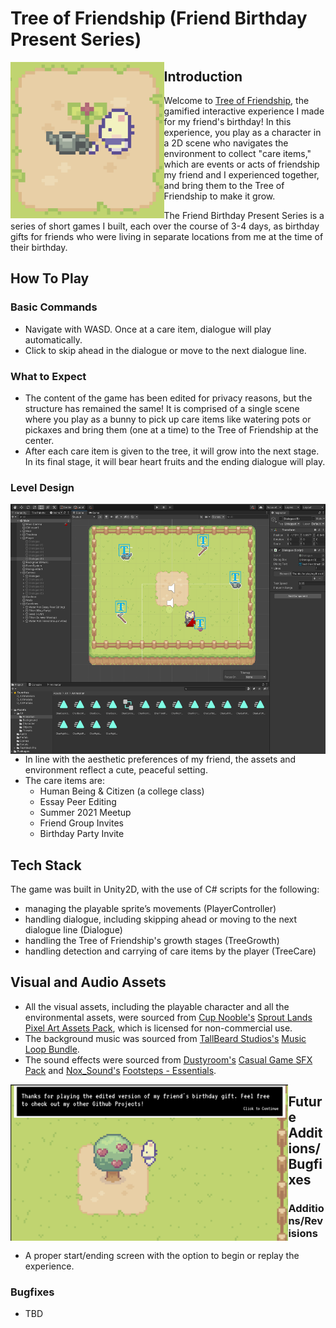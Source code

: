 # Tree of Friendship (Friend Birthday Present Series)
<img align="left" src="https://github.com/anke-hao/Friend_Bunny_BDayPresent/blob/main/Screenshots/In-game%20Screenshot%207.png" style="height: 250px;">

## Introduction


Welcome to [Tree of Friendship](https://ankehao.itch.io/tree-of-friendship), the gamified interactive experience I made for my friend's birthday! In this experience, you play as a character in a 2D scene who navigates the environment to collect "care items," which are events or acts of friendship my friend and I experienced together, and bring them to the Tree of Friendship to make it grow.

The Friend Birthday Present Series is a series of short games I built, each over the course of 3-4 days, as birthday gifts for friends who were living in separate locations from me at the time of their birthday.

## How To Play
### Basic Commands
- Navigate with WASD. Once at a care item, dialogue will play automatically.
- Click to skip ahead in the dialogue or move to the next dialogue line.
  
### What to Expect
- The content of the game has been edited for privacy reasons, but the structure has remained the same! It is comprised of a single scene where you play as a bunny to pick up care items like watering pots or pickaxes and bring them (one at a time) to the Tree of Friendship at the center.
- After each care item is given to the tree, it will grow into the next stage. In its final stage, it will bear heart fruits and the ending dialogue will play.

### Level Design

<img align="right" src="https://github.com/anke-hao/Friend_Bunny_BDayPresent/blob/main/Screenshots/Workspace%20Screenshot.png" style="height: 400px;">

- In line with the aesthetic preferences of my friend, the assets and environment reflect a cute, peaceful setting.
- The care items are:
  - Human Being & Citizen (a college class)
  - Essay Peer Editing
  - Summer 2021 Meetup
  - Friend Group Invites
  - Birthday Party Invite

## Tech Stack
The game was built in Unity2D, with the use of C# scripts for the following:
- managing the playable sprite’s movements (PlayerController)
- handling dialogue, including skipping ahead or moving to the next dialogue line (Dialogue)
- handling the Tree of Friendship's growth stages (TreeGrowth)
- handling detection and carrying of care items by the player (TreeCare)

## Visual and Audio Assets

- All the visual assets, including the playable character and all the environmental assets, were sourced from [Cup Nooble's](https://cupnooble.itch.io/) [Sprout Lands Pixel Art Assets Pack](https://cupnooble.itch.io/sprout-lands-asset-pack), which is licensed for non-commercial use.
- The background music was sourced from [TallBeard Studios's](https://tallbeard.itch.io/) [Music Loop Bundle](https://tallbeard.itch.io/music-loop-bundle).
- The sound effects were sourced from [Dustyroom's](https://assetstore.unity.com/publishers/16150) [Casual Game SFX Pack](https://assetstore.unity.com/packages/audio/sound-fx/free-casual-game-sfx-pack-54116#content) and [Nox_Sound's](https://assetstore.unity.com/publishers/52638) [Footsteps - Essentials](https://assetstore.unity.com/packages/audio/sound-fx/foley/footsteps-essentials-189879#content).

<img align="left" src="https://github.com/anke-hao/Friend_Bunny_BDayPresent/blob/main/Screenshots/In-game%20Screenshot%206.png" style="height: 250px;">
  
## Future Additions/Bugfixes

### Additions/Revisions
- A proper start/ending screen with the option to begin or replay the experience.

### Bugfixes
- TBD

